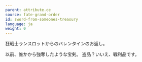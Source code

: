 ```yaml
---
parent: attribute.ce
source: fate-grand-order
id: sword-from-someones-treasury
language: ja
weight: 0
---
```


狂戦士ランスロットからのバレンタインのお返し。

以前、誰かから強奪したような宝剣。
盗品？いいえ、戦利品です。
